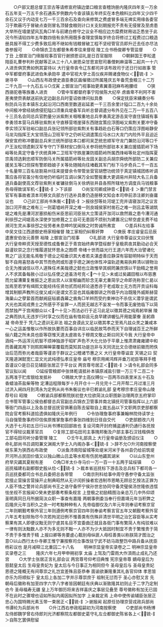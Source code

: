 <!-- { "loadSidebar": true } -->
　　○户部又题总督王崇古等请修宣府镇边堡口粮言查稽饷册内隆庆四年支一万余石五年支一万五千余石通系岁例数内今查该镇五年终实在本色粮料比四年又少四千余石又议于内动支七万一千三百余石及查向来修筑之费虗冒多端无禆实用缘各委官习于欺蔽巧于冒破点查则冒名顶替食粮则计口关支刻期报完不责有无侵冒及至虏患大举所在墙堡望风瓦角□羊与前建白修守之议全不相应边方糜费财用诎乏悉坐于此况今所请较四年五年数四倍有余所用既多查理宜慎每岁终合将修过工程费过口粮造册具报不得工少费多致后用不继如有钱粮冒破工程不坚经管官员即升迁去任亦尽法查参报可
　　○命锦衣卫左都督朱希孝往来督视  陵工佥书杨俊卿专管监督
　　○丁丑  上御宣治门缞服视事百官行谢颁恩诏礼是日百官服除
　　○朝鲜国王李昖遣陪臣礼曹参判朴民献等正从三十八人谢恩朵甘思宣慰司番僧剌麻温等二起共一十六人进贡俱赏赉如例其宴待以  大行皇帝丧令辽东都司并该布政司于还日行如故事  管中军都督府事武进伯朱承勋卒  遣中官视大学士高仪疾并赐诸食物仪＜锍-釒＞谢寻卒
　　○山西左布政使史直臣奏区画催徵过所属隆庆五年备荒食粮三十二万二千九百一十九石五斗○戊寅  上御宣治门视事始更素翼善冠麻布袍腰绖
　　○狭西骆驼巷等族番人进贡
　　○管中军都督府事宁阳侯陈大纪卒  虏酋卑不利阿不害差夷使赍表献送前执定边副总兵时銮诏依律问拟具奏
　　○保定抚臣宋纁奏分布秋防兵马言本镇东北起沿河口西南至数道岩延袤一千三百余里计隘口二百九十余处中间极冲曾经胡虏侵犯隘口须重兵堤备军兵听总督调遣分布外见在二万一千五百八十三员名会同总兵官酌量分派紫荆关咽喉重地总兵李勇真定游击吴守直住镇城有事李勇领本营马兵移驻紫荆关守直移营塔崖驿东西随宜策应浮图峪又紫荆关要冲守备李实领汉军驻峪口副总兵张玘领所部驻紫荆关有事趋赴白石等口仍策应浮图峪静安马龙沟指挥王大宝领茂山卫班军守之仍听玘调遣策应马水口大龙门内险外平且迫近保安宣府称冲要副总兵宋兰统所部驻本口都司吴芝统忠顺军守龙门兼防沿河等口千户王汝松领遗剩汉军专守门下蔡材安口倒马关参将统所部驻本关兼应援插箭岭下场峪等处真定守备于庆统真神二卫班军守跌崖兼防插箭岭所属西烽峪等处定州指挥夏宗禹领选剩忠顺军防倒马关所属插箭岭等处龙固关副总兵胡宗舜统所部防二关兼应援吴玉等口但探有警即趋娘子关等处随贼向往堵截其军门标下马步奇兵二千一百五十名量带三百名驻劄易州往来提督余令带管坐营官胡懋功统领于真定镇城团练听调策应各将官虽分有信地仍听临时互调以保万全如警报重大更调易州井陉大名三兵备道兵备副使高文荐驻紫荆关崔镛驻倒马关徐炳驻井县各照所辖地方调度兵马钱粮事务毋得致误军机＜锍-釒＞下该部
　　○尚宝司卿成钟音＜锍-釒＞重门禁言官军有事故者湏本司移文兵部方行选补具奏仍造册移文知会本司申前添注卿刘奋庸议也
　　○己卯工部尚书朱衡＜锍-釒＞报徐邳等处河堤工完并请寝泇河之议言泇口河开凿之难有三一则葛墟岭开深之难一则良城侯家村凿石之难一则吕孟等湖筑堤之难先是漕河淤塞损船伤米臣思前河臣翁大立策请开泇河以救然眉之患今漕河通利徐邳之间堤高水深使岁加修葺之工自可无患固不烦别为建置况公帑空虗支费不给濒河生灵从事徐邳之役劳者未息呻吟犹闻揆之时势诚所弗宜
　　○差兵科左给事中吴文佳江西道御史杨家相催督  陵工家相仍紏察奸弊
　　○庚辰  孝庄睿皇后忌辰遣惠安伯张元善祭  裕陵  上御宣治门视事
　　○礼部进  大行皇帝尊谥议文曰伏惟  大行皇帝粹资天授至德性成蚤餋正于青宫始终典学暨绥猷于皇极夙夜其勤动必合天益谨钦崇之念行惟履道犹怀思永之图缵  帝绪十世而益光行王道六年而大治譬诸化育之广运无能名焉敬于德业之昭垂识其大者若夫湛虚善应静深有容聪明特纵于天而智不自用喜怒各中其节而色罔或形邃乎德之渊也体性冲温轨迹夷易执粹清以镜物治合无为推诚信以尽人道殊任术美哉德之懿也立政惟举其纲罔兼庶慎以干励精之誉用人不求其备每赦小过以弘任使之途虽汤号克＜宀十见＞未或过矣蠲田租以布慈惠而允留漕粟复推振乏之恩出宫人以宣郁幽而轸念无辜尤重简孚之命即尧称至仁曷以加焉至若学有缉熙文能经纬任贤勿贰而经邦论道悉咨于老成取士无方而开贡设科每增其制额声教所讫俊又咸兴是谓文丕显也其临雍御讲之所倡乎内治既隆外威斯赫营海巢山之孽絷首而献阙庭毡裘毳幕之酋角□羊辫而受约束神功不杀信义潜孚是谓武大光也其阅戎赉士之所感乎不妄罪一人而民无越志不妄发一令而事无废弛临下以简而禁独严于宫闱御众以＜宀十见＞而法必行于近习此足以徵其德之纯焉躬举展  陵之典而执礼无违岁行时享之仪而在庙有恪抑且元良早建讲幄弘开用能蒙餋  圣躬鼎凝  帝命至于  凭几之遗训无非法  祖之良谟此又足以徵其孝之至焉凡兹众羙之兼咸本一心之运盖惟敬以作所故执要而百事自详庄以临民故笃恭而天下自理诚百王之所鲜俪六籍之所未具也臣等窃惟天道太虗故名于穆周文敬止斯曰同天今我  大行皇帝中涵纯一外运浑元机智不烦神独游于昭旷声色不大化允协于平章上惟肃肃雍雍建中和而善藏其用下则熙熙皞皞蒙覆载而莫知其功是岂非与天同流比文合德继前徽而罔佚诒后范而弥光者哉臣等谨咨于群议之公稽诸节惠之义  大行皇帝尊谥宜  天锡之曰  契天隆道渊懿宽仁显文光武纯德弘孝庄皇帝  庙号  穆宗用阐鸿辉并垂万祀臣等拜手稽首谨议○是日召见辅臣张居正于平台议  两宫尊号居正＜锍-釒＞请令礼部会同多官议拟以闻
　　○延绥管粮郎中张体乾请抵补本镇原减盐引银一万三千二百二十五两准于贮库银给发抵补
　　○赐故大学士高仪赙仪一百两币四表里米五十石及香蜡油茶盐柴等物  定漕运程限每岁十月开仓十一月兑完十二月开帮二月过淮三月过洪入闸四月到湾永为定例从尚书朱衡议也辛巳敕谕礼部  皇考穆宗孝庄皇帝山陵荐号曰  昭陵
　　○敕谕兵部都察院朕初登大位欲简汰众职图新治理两京五府掌印佥书管军管事公侯伯都督总兵官副总兵锦衣卫管事并南北镇抚司管事指挥以上六部等衙门四品以上及各总督巡抚官俱著自陈去留取自上裁五品以下文职两京吏部都察院会官考察科道拾遗俱如隆庆元年例行
　　○令协理詹事府事兼翰林院侍读学士马自强管詹事府印信俟原推掌詹事府事张四维到日径自交代
　　○吏部题改六月大选于七月初五日行以尚书博初回部故也  复设河南开封府捕盗通判仍通行各抚按官不得轻议裁革官员
　　○复除工部屯田司主事隗邦衡及户部主事石汉钱楷俱改工部屯田司听分委管理  陵工
　　○壬午礼部具上  大行皇帝谥册及颁诏仪注
　　○命礼部尚书吕调阳兼文渊阁大学士入内阁办事＜锍-釒＞辞不允○升河南按察使侯东莱为狭西右布政使
　　○派鱼沛南阳留城等处堤米河米于各州县仍给前筑堤开河所占民田价值又以独山微山吕孟等水柜有伤民地蠲其湖米
　　○以山东登州府旱灾蠲其夏税有差
　　○角□羊太仆寺马价一万一百一十五两于延绥镇
　　○巡抚福建右副都御史殷从俭＜锍-釒＞裁本省巡抚标下游击及总兵标下都司各一员巡抚委都司佥书总兵委把总各带管
　　○南京刑科给事中周守愚参守备太监张宏擅止营操言营操开止制典昭然从无计闰折操者宏违制市恩略无顾忌乞按法正罪为人臣不恪之警并论兵部尚书王之诰守备怀宁侯孙世忠协同守备灵璧侯汤世隆依违恇怯坐视不言报闻○癸未吏部奏考察条规言  上登极之初励精图治亲总万几中外仰颂  圣明真同日月所据简汰众职一事查有嘉隆  两朝事例委当奉行但嘉靖元年当积弊之后隆庆元年当积久之余一时考黜种种有人  先帝临御仅及六年元年则奉诏考察京官二年则朝觐考察外官三年则遵例考察京官四年则奉谕考察言官五年又朝觐考察外官六年五考刬除殆尽今次若拘泥旧例不惟善类有伤殊非清世平明之治乞容臣等从实考察果有其人即便议黜无则宁虗其名目不宜委曲迁就且各衙门事有繁简人有纯驳难以一律有则汰黜数人亦不为多无则不黜一人亦不为少大抵因时制宜不贵于繁惟贵于简不贵于多惟贵于精  上报曰卿等务要虗心甄别毋纵匪人毋枉善类以称朕简才图治之意○以山西行太仆寺卿王惟宁兼按察司佥事改驻宁武不妨马政整饬中路兵备从抚臣杨彩议也  是月减释江北重囚二十八名
　　明神宗显皇帝实录卷之二
明神宗显皇帝实录卷之三
　　隆庆六年七月甲申朔初享  太庙  上驾及门雷雨大作湏雨止成礼乃还宫
　　○大学士张居正言礼部会议  两宫尊号仰考旧典惟  宪宗皇帝尊  嫡母皇后为  慈懿皇太后  生母皇贵妃为  皇太后与今日事正为相同但今  圣母皇后与  圣母皇贵妃恩德之隆概无有间尊崇之礼岂宜差殊且臣恭奉  面谕欲兼隆重其礼各官仰体  孝思皆亦乐为将顺拟于  皇太后上各加二字并示尊崇庶于  祖制无愆而于  圣心亦慰又言  先朝母后徽称有加至四字六字八字者皆因朝廷有庆典以渐致隆其初则止于二字乃定制也今  圣母福寿无疆  皇上万年御历将来吉祥喜庆之事层见叠至  尊号徽称有加无已固不在此时之骤增也诏如所拟内阁因拟所加字  上亲裁定焉  上命中使传谕辅臣张居正忠心为国特赐光素玉带一束居正＜锍-釒＞谢报闻  起原任协理京营戎政兵部尚书谭纶为兵部尚书
　　○升江西右参政程嗣初为河南按察使
　　○吏部尚书杨博左侍郎魏学曾右侍郎刘光济都察院左都御史葛守礼左佥都御史陈省各上＜锍-釒＞自陈乞罢俱慰留
